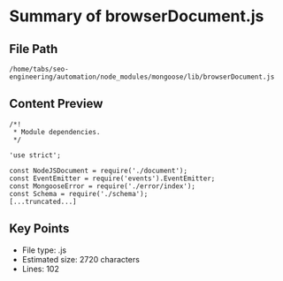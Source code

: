 # Summary of browserDocument.js
  
## File Path
`/home/tabs/seo-engineering/automation/node_modules/mongoose/lib/browserDocument.js`

## Content Preview
```
/*!
 * Module dependencies.
 */

'use strict';

const NodeJSDocument = require('./document');
const EventEmitter = require('events').EventEmitter;
const MongooseError = require('./error/index');
const Schema = require('./schema');
[...truncated...]
```

## Key Points
- File type: .js
- Estimated size: 2720 characters
- Lines: 102
